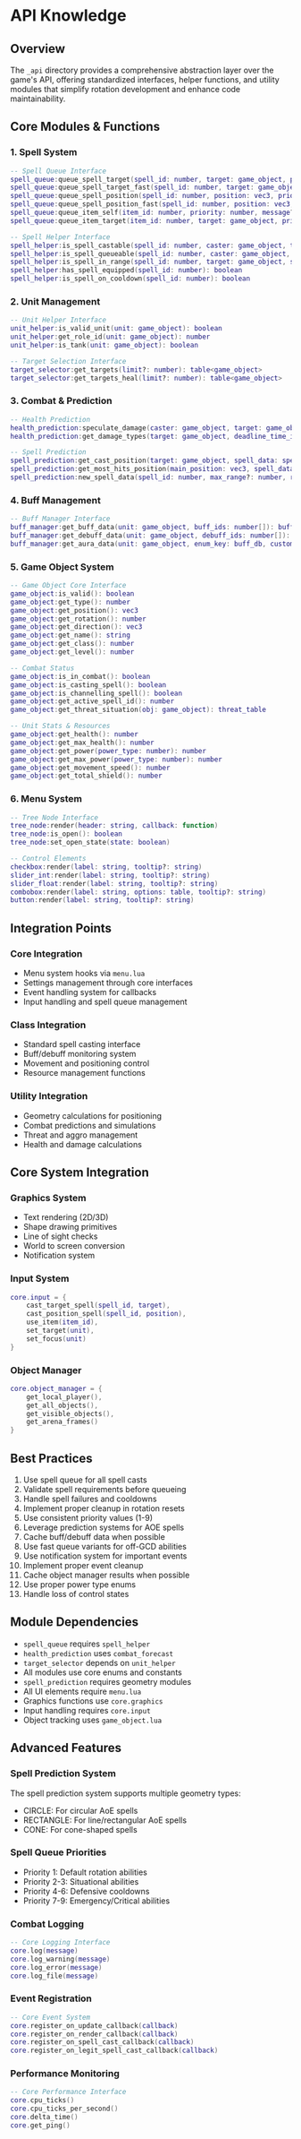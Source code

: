 # API Knowledge

## Overview
The `_api` directory provides a comprehensive abstraction layer over the game's API, offering standardized interfaces, helper functions, and utility modules that simplify rotation development and enhance code maintainability.

## Core Modules & Functions

### 1. Spell System
```lua
-- Spell Queue Interface
spell_queue:queue_spell_target(spell_id: number, target: game_object, priority: number, message?: string, allow_movement?: boolean)
spell_queue:queue_spell_target_fast(spell_id: number, target: game_object, priority: number, message?: string, allow_movement?: boolean)
spell_queue:queue_spell_position(spell_id: number, position: vec3, priority: number, message?: string, allow_movement?: boolean)
spell_queue:queue_spell_position_fast(spell_id: number, position: vec3, priority: number, message?: string, allow_movement?: boolean)
spell_queue:queue_item_self(item_id: number, priority: number, message?: string)
spell_queue:queue_item_target(item_id: number, target: game_object, priority: number, message?: string)

-- Spell Helper Interface
spell_helper:is_spell_castable(spell_id: number, caster: game_object, target: game_object, skip_facing: boolean, skips_range: boolean): boolean
spell_helper:is_spell_queueable(spell_id: number, caster: game_object, target: game_object, skip_facing: boolean, skips_range: boolean): boolean 
spell_helper:is_spell_in_range(spell_id: number, target: game_object, source: vec3, destination: vec3): boolean
spell_helper:has_spell_equipped(spell_id: number): boolean
spell_helper:is_spell_on_cooldown(spell_id: number): boolean
```

### 2. Unit Management
```lua
-- Unit Helper Interface
unit_helper:is_valid_unit(unit: game_object): boolean
unit_helper:get_role_id(unit: game_object): number
unit_helper:is_tank(unit: game_object): boolean

-- Target Selection Interface
target_selector:get_targets(limit?: number): table<game_object>
target_selector:get_targets_heal(limit?: number): table<game_object>
```

### 3. Combat & Prediction
```lua
-- Health Prediction
health_prediction:speculate_damage(caster: game_object, target: game_object, damage: number, spell_id: number): number
health_prediction:get_damage_types(target: game_object, deadline_time_in_seconds?: number): damage_types_table

-- Spell Prediction
spell_prediction:get_cast_position(target: game_object, spell_data: spell_data): prediction_result
spell_prediction:get_most_hits_position(main_position: vec3, spell_data: spell_data, target?: game_object): prediction_result
spell_prediction:new_spell_data(spell_id: number, max_range?: number, radius?: number, cast_time?: number, projectile_speed?: number, prediction_mode: prediction_type, geometry: geometry_type, source_position?: vec3): spell_data
```

### 4. Buff Management
```lua
-- Buff Manager Interface
buff_manager:get_buff_data(unit: game_object, buff_ids: number[]): buff_data
buff_manager:get_debuff_data(unit: game_object, debuff_ids: number[]): buff_data
buff_manager:get_aura_data(unit: game_object, enum_key: buff_db, custom_cache_duration_ms?: number): buff_manager_data
```

### 5. Game Object System
```lua
-- Game Object Core Interface
game_object:is_valid(): boolean
game_object:get_type(): number
game_object:get_position(): vec3
game_object:get_rotation(): number
game_object:get_direction(): vec3
game_object:get_name(): string
game_object:get_class(): number
game_object:get_level(): number

-- Combat Status
game_object:is_in_combat(): boolean
game_object:is_casting_spell(): boolean
game_object:is_channelling_spell(): boolean
game_object:get_active_spell_id(): number
game_object:get_threat_situation(obj: game_object): threat_table

-- Unit Stats & Resources
game_object:get_health(): number
game_object:get_max_health(): number
game_object:get_power(power_type: number): number
game_object:get_max_power(power_type: number): number
game_object:get_movement_speed(): number
game_object:get_total_shield(): number
```

### 6. Menu System
```lua
-- Tree Node Interface
tree_node:render(header: string, callback: function)
tree_node:is_open(): boolean
tree_node:set_open_state(state: boolean)

-- Control Elements
checkbox:render(label: string, tooltip?: string)
slider_int:render(label: string, tooltip?: string)
slider_float:render(label: string, tooltip?: string)
combobox:render(label: string, options: table, tooltip?: string)
button:render(label: string, tooltip?: string)
```

## Integration Points

### Core Integration
- Menu system hooks via `menu.lua`
- Settings management through core interfaces
- Event handling system for callbacks
- Input handling and spell queue management

### Class Integration
- Standard spell casting interface
- Buff/debuff monitoring system
- Movement and positioning control
- Resource management functions

### Utility Integration
- Geometry calculations for positioning
- Combat predictions and simulations
- Threat and aggro management
- Health and damage calculations

## Core System Integration

### Graphics System
- Text rendering (2D/3D)
- Shape drawing primitives
- Line of sight checks
- World to screen conversion
- Notification system

### Input System
```lua
core.input = {
    cast_target_spell(spell_id, target),
    cast_position_spell(spell_id, position),
    use_item(item_id),
    set_target(unit),
    set_focus(unit)
}
```

### Object Manager
```lua
core.object_manager = {
    get_local_player(),
    get_all_objects(),
    get_visible_objects(),
    get_arena_frames()
}
```

## Best Practices
1. Use spell queue for all spell casts
2. Validate spell requirements before queueing
3. Handle spell failures and cooldowns
4. Implement proper cleanup in rotation resets
5. Use consistent priority values (1-9)
6. Leverage prediction systems for AOE spells
7. Cache buff/debuff data when possible
8. Use fast queue variants for off-GCD abilities
9. Use notification system for important events
10. Implement proper event cleanup
11. Cache object manager results when possible
12. Use proper power type enums
13. Handle loss of control states

## Module Dependencies
- `spell_queue` requires `spell_helper`
- `health_prediction` uses `combat_forecast`
- `target_selector` depends on `unit_helper`
- All modules use core enums and constants
- `spell_prediction` requires geometry modules
- All UI elements require `menu.lua`
- Graphics functions use `core.graphics`
- Input handling requires `core.input`
- Object tracking uses `game_object.lua`

## Advanced Features

### Spell Prediction System
The spell prediction system supports multiple geometry types:
- CIRCLE: For circular AoE spells
- RECTANGLE: For line/rectangular AoE spells  
- CONE: For cone-shaped spells

### Spell Queue Priorities
- Priority 1: Default rotation abilities
- Priority 2-3: Situational abilities
- Priority 4-6: Defensive cooldowns
- Priority 7-9: Emergency/Critical abilities

### Combat Logging
```lua
-- Core Logging Interface
core.log(message)
core.log_warning(message)
core.log_error(message)
core.log_file(message)
```

### Event Registration
```lua
-- Core Event System
core.register_on_update_callback(callback)
core.register_on_render_callback(callback)
core.register_on_spell_cast_callback(callback)
core.register_on_legit_spell_cast_callback(callback)
```

### Performance Monitoring
```lua
-- Core Performance Interface
core.cpu_ticks()
core.cpu_ticks_per_second()
core.delta_time()
core.get_ping()
